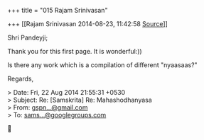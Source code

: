 +++
title = "015 Rajam Srinivasan"

+++
[[Rajam Srinivasan	2014-08-23, 11:42:58 [Source](https://groups.google.com/g/samskrita/c/mxJVQ5FLb4s)]]



Shri Pandeyji;

  

Thank you for this first page. It is wonderful:))

  

Is there any work which is a compilation of different "nyaasaas?"

  

Regards,  
  

\> Date: Fri, 22 Aug 2014 21:55:31 +0530  
\> Subject: Re: \[Samskrita\] Re: Mahashodhanyasa  
\> From: [gspn...@gmail.com]()  
\> To: [sams...@googlegroups.com]()



